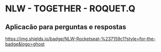 # NLW - TOGETHER - ROQUET.Q
## Aplicacão para perguntas e respostas
https://img.shields.io/badge/NLW-Rocketseat-%237159c1?style=for-the-badge&logo=ghost

